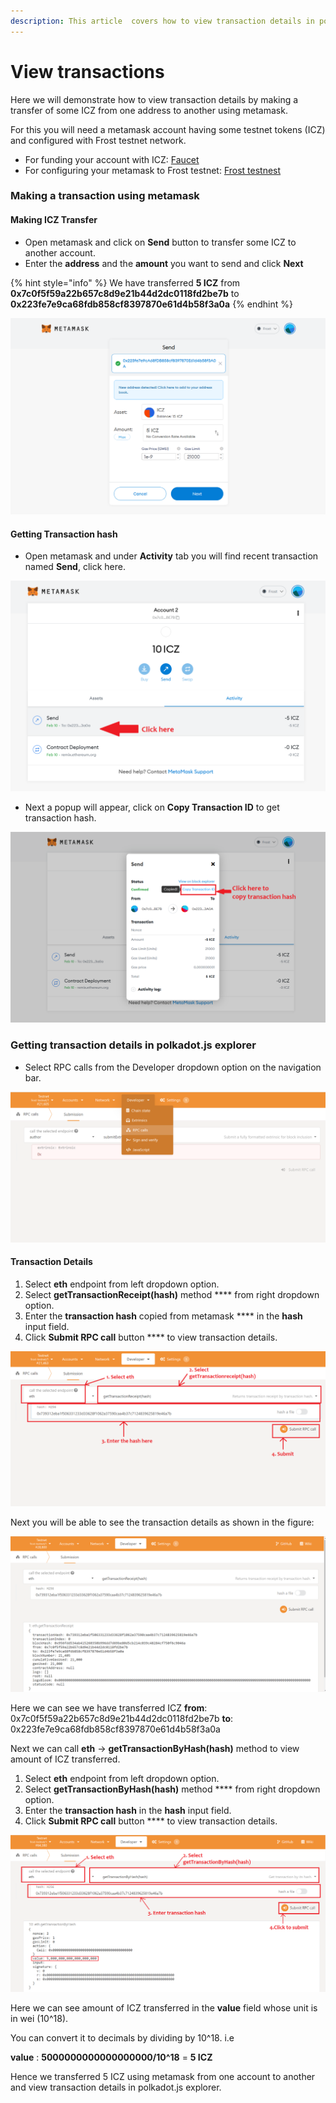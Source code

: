 ```yaml
---
description: This article  covers how to view transaction details in polkadot.js explorer
---
```


# View transactions

Here we will demonstrate how to view transaction details by making a transfer of some ICZ from one address to another using metamask.

For this you will need a metamask account having some testnet tokens (ICZ) and configured with Frost testnet network.

* For funding your account with ICZ: [Faucet](../../ice-details/faucet.md)
* For configuring your metamask to Frost testnet: [Frost testnest](../../ice-testnet-details/network-endpoints/interacting-with-frost-using-metamask.md)

### Making a transaction using metamask

#### Making ICZ Transfer

* Open metamask and click on **Send** button to transfer some ICZ to another account.
* Enter the **address** and the **amount** you want to send and click **Next**

{% hint style="info" %}
We have transferred **5 ICZ** from **0x7c0f5f59a22b657c8d9e21b44d2dc0118fd2be7b** to  **0x223fe7e9ca68fdb858cf8397870e61d4b58f3a0a**
{% endhint %}

![](../../.gitbook/assets/metamask1.png)

#### Getting Transaction hash

* Open metamask and under **Activity** tab you will find recent transaction named **Send**, click here.

![](../../.gitbook/assets/metamask2.png)

* Next a popup will appear, click on **Copy Transaction ID** to get transaction hash.

![](<../../.gitbook/assets/metamask3 (1).png>)

### Getting transaction details in polkadot.js explorer

* Select RPC calls from the Developer dropdown option on the navigation bar.

![](<../../.gitbook/assets/image (6) (1).png>)

#### Transaction Details

1. Select **eth** endpoint from left dropdown option.
2. Select **getTransactionReceipt(hash)** method **** from right dropdown option.
3. Enter the **transaction hash** copied from metamask **** in the **hash** input field.
4. Click **Submit RPC call** button **** to view transaction details.

![](../../.gitbook/assets/ethRpc1.png)

Next you will be able to see the transaction details as shown in the figure:

![](<../../.gitbook/assets/image (4) (1).png>)

Here we can see we have transferred ICZ                                                                                              **from**: 0x7c0f5f59a22b657c8d9e21b44d2dc0118fd2be7b                                                                     **to**: 0x223fe7e9ca68fdb858cf8397870e61d4b58f3a0a

Next we can call **eth** -> **getTransactionByHash(hash)** method  to view amount of ICZ transferred.

1. Select **eth** endpoint from left dropdown option.
2. Select **getTransactionByHash(hash)** method **** from right dropdown option.
3. Enter the **transaction hash** in the **hash** input field.
4. Click **Submit RPC call** button **** to view transaction details.



![](../../.gitbook/assets/polkadot1.png)

Here we can see amount of ICZ transferred in the **value** field whose unit is in wei (10^18).

You can convert it to decimals by dividing by 10^18. i.e

**value** : **5000000000000000000/10^18** = **5 ICZ**

Hence we transferred 5 ICZ using metamask from one account to another and view transaction details in polkadot.js explorer.
